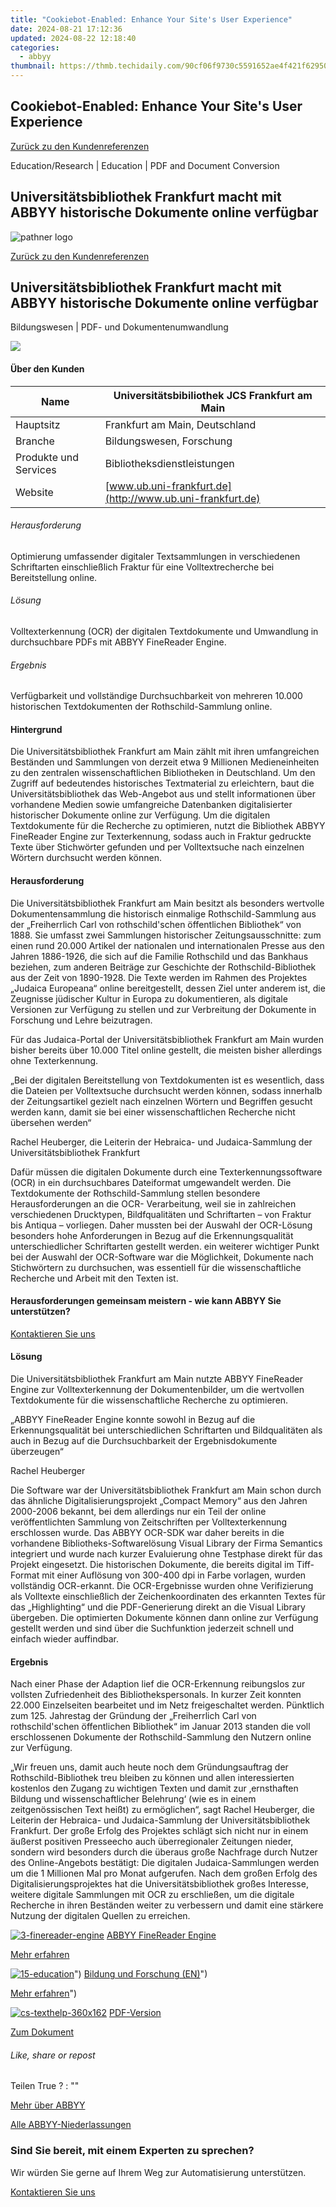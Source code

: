```yaml
---
title: "Cookiebot-Enabled: Enhance Your Site's User Experience"
date: 2024-08-21 17:12:36
updated: 2024-08-22 12:18:40
categories:
  - abbyy
thumbnail: https://thmb.techidaily.com/90cf06f9730c5591652ae4f421f62950743940a3b49411aac162c7581850732b.jpg
---
```


## Cookiebot-Enabled: Enhance Your Site's User Experience

[Zurück zu den Kundenreferenzen](https://tools.techidaily.com/abbyy/products/)

Education/Research | Education | PDF and Document Conversion

## Universitätsbibliothek Frankfurt macht mit ABBYY historische Dokumente online verfügbar

![pathner logo](https://content.abbyy.com/-/media/project/abbyy/abbyy/logos-white/de/70379.png?h=40&iar=0&w=120)

[Zurück zu den Kundenreferenzen](https://tools.techidaily.com/abbyy/products/)

## Universitätsbibliothek Frankfurt macht mit ABBYY historische Dokumente online verfügbar

Bildungswesen | PDF- und Dokumentenumwandlung 

![](https://static1.abbyy.com/abbyycommedia/15018/library-pic1.jpg) 

#### Über den Kunden

| Name                  | Universitätsbibiliothek JCS Frankfurt am Main             |
| --------------------- | --------------------------------------------------------- |
| Hauptsitz             | Frankfurt am Main, Deutschland                            |
| Branche               | Bildungswesen, Forschung                                  |
| Produkte und Services | Bibliotheksdienstleistungen                               |
| Website               | [www.ub.uni-frankfurt.de](http://www.ub.uni-frankfurt.de) |

###### Herausforderung

Optimierung umfassender digitaler Textsammlungen in verschiedenen Schriftarten einschließlich Fraktur für eine Volltextrecherche bei Bereitstellung online.

###### Lösung

Volltexterkennung (OCR) der digitalen Textdokumente und Umwandlung in durchsuchbare PDFs mit ABBYY FineReader Engine.  

###### Ergebnis

Verfügbarkeit und vollständige Durchsuchbarkeit von mehreren 10.000 historischen Textdokumenten der Rothschild-Sammlung online.  

#### Hintergrund

Die Universitätsbibliothek Frankfurt am Main zählt mit ihren umfangreichen Beständen und Sammlungen von derzeit etwa 9 Millionen Medieneinheiten zu den zentralen wissenschaftlichen Bibliotheken in Deutschland. Um den Zugriff auf bedeutendes historisches Textmaterial zu erleichtern, baut die Universitätsbibliothek das Web-Angebot aus und stellt informationen über vorhandene Medien sowie umfangreiche Datenbanken digitalisierter historischer Dokumente online zur Verfügung. Um die digitalen Textdokumente für die Recherche zu optimieren, nutzt die Bibliothek ABBYY FineReader Engine zur Texterkennung, sodass auch in Fraktur gedruckte Texte über Stichwörter gefunden und per Volltextsuche nach einzelnen Wörtern durchsucht werden können.

#### Herausforderung

Die Universitätsbibliothek Frankfurt am Main besitzt als besonders wertvolle Dokumentensammlung die historisch einmalige Rothschild-Sammlung aus der „Freiherrlich Carl von rothschild'schen öffentlichen Bibliothek“ von 1888\. Sie umfasst zwei Sammlungen historischer Zeitungsausschnitte: zum einen rund 20.000 Artikel der nationalen und internationalen Presse aus den Jahren 1886-1926, die sich auf die Familie Rothschild und das Bankhaus beziehen, zum anderen Beiträge zur Geschichte der Rothschild-Bibliothek aus der Zeit von 1890-1928\. Die Texte werden im Rahmen des Projektes „Judaica Europeana“ online bereitgestellt, dessen Ziel unter anderem ist, die Zeugnisse jüdischer Kultur in Europa zu dokumentieren, als digitale Versionen zur Verfügung zu stellen und zur Verbreitung der Dokumente in Forschung und Lehre beizutragen.  
  
Für das Judaica-Portal der Universitätsbibliothek Frankfurt am Main wurden bisher bereits über 10.000 Titel online gestellt, die meisten bisher allerdings ohne Texterkennung.  

 „Bei der digitalen Bereitstellung von Textdokumenten ist es wesentlich, dass die Dateien per Volltextsuche durchsucht werden können, sodass innerhalb der Zeitungsartikel gezielt nach einzelnen Wörtern und Begriffen gesucht werden kann, damit sie bei einer wissenschaftlichen Recherche nicht übersehen werden“

 Rachel Heuberger, die Leiterin der Hebraica- und Judaica-Sammlung der Universitätsbibliothek Frankfurt

Dafür müssen die digitalen Dokumente durch eine Texterkennungssoftware (OCR) in ein durchsuchbares Dateiformat umgewandelt werden. Die Textdokumente der Rothschild-Sammlung stellen besondere Herausforderungen an die OCR- Verarbeitung, weil sie in zahlreichen verschiedenen Drucktypen, Bildfqualitäten und Schriftarten – von Fraktur bis Antiqua – vorliegen. Daher mussten bei der Auswahl der OCR-Lösung besonders hohe Anforderungen in Bezug auf die Erkennungsqualität unterschiedlicher Schriftarten gestellt werden. ein weiterer wichtiger Punkt bei der Auswahl der OCR-Software war die Möglichkeit, Dokumente nach Stichwörtern zu durchsuchen, was essentiell für die wissenschaftliche Recherche und Arbeit mit den Texten ist. 

#### Herausforderungen gemeinsam meistern - wie kann ABBYY Sie unterstützen?  

[Kontaktieren Sie uns](https://tools.techidaily.com/abbyy/products/) 

#### Lösung

Die Universitätsbibliothek Frankfurt am Main nutzte ABBYY FineReader Engine zur Volltexterkennung der Dokumentenbilder, um die wertvollen Textdokumente für die wissenschaftliche Recherche zu optimieren.

 „ABBYY FineReader Engine konnte sowohl in Bezug auf die Erkennungsqualität bei unterschiedlichen Schriftarten und Bildqualitäten als auch in Bezug auf die Durchsuchbarkeit der Ergebnisdokumente überzeugen“

 Rachel Heuberger

Die Software war der Universitätsbibliothek Frankfurt am Main schon durch das ähnliche Digitalisierungsprojekt „Compact Memory“ aus den Jahren 2000-2006 bekannt, bei dem allerdings nur ein Teil der online veröffentlichten Sammlung von Zeitschriften per Volltexterkennung erschlossen wurde. Das ABBYY OCR-SDK war daher bereits in die vorhandene Bibliotheks-Softwarelösung Visual Library der Firma Semantics integriert und wurde nach kurzer Evaluierung ohne Testphase direkt für das Projekt eingesetzt. Die historischen Dokumente, die bereits digital im Tiff-Format mit einer Auflösung von 300-400 dpi in Farbe vorlagen, wurden vollständig OCR-erkannt. Die OCR-Ergebnisse wurden ohne Verifizierung als Volltexte einschließlich der Zeichenkoordinaten des erkannten Textes für das „Highlighting“ und die PDF-Generierung direkt an die Visual Library übergeben. Die optimierten Dokumente können dann online zur Verfügung gestellt werden und sind über die Suchfunktion jederzeit schnell und einfach wieder auffindbar.

#### Ergebnis

Nach einer Phase der Adaption lief die OCR-Erkennung reibungslos zur vollsten Zufriedenheit des Bibliothekspersonals. In kurzer Zeit konnten 22.000 Einzelseiten bearbeitet und im Netz freigeschaltet werden. Pünktlich zum 125\. Jahrestag der Gründung der „Freiherrlich Carl von rothschild'schen öffentlichen Bibliothek“ im Januar 2013 standen die voll erschlossenen Dokumente der Rothschild-Sammlung den Nutzern online zur Verfügung.

„Wir freuen uns, damit auch heute noch dem Gründungsauftrag der Rothschild-Bibliothek treu bleiben zu können und allen interessierten kostenlos den Zugang zu wichtigen Texten und damit zur ‚ernsthaften Bildung und wissenschaftlicher Belehrung‘ (wie es in einem zeitgenössischen Text heißt) zu ermöglichen“, sagt Rachel Heuberger, die Leiterin der Hebraica- und Judaica-Sammlung der Universitätsbibliothek Frankfurt. Der große Erfolg des Projektes schlägt sich nicht nur in einem äußerst positiven Presseecho auch überregionaler Zeitungen nieder, sondern wird besonders durch die überaus große Nachfrage durch Nutzer des Online-Angebots bestätigt: Die digitalen Judaica-Sammlungen werden um die 1 Millionen Mal pro Monat aufgerufen. Nach dem großen Erfolg des Digitalisierungsprojektes hat die Universitätsbibliothek großes Interesse, weitere digitale Sammlungen mit OCR zu erschließen, um die digitale Recherche in ihren Beständen weiter zu verbessern und damit eine stärkere Nutzung der digitalen Quellen zu erreichen.

[![3-finereader-engine](https://static2.abbyy.com/abbyycommedia/14346/3-finereader-engine.jpg)](https://tools.techidaily.com/abbyy/products/) [ABBYY FineReader Engine](https://tools.techidaily.com/abbyy/products/) 

[Mehr erfahren](https://tools.techidaily.com/abbyy/products/) 

[![15-education](https://static1.abbyy.com/abbyycommedia/14365/15-education.jpg)](https://tools.techidaily.com/abbyy/products/)") [Bildung und Forschung (EN)](https://tools.techidaily.com/abbyy/products/)") 

[Mehr erfahren](https://tools.techidaily.com/abbyy/products/)") 

[![cs-texthelp-360x162](https://static2.abbyy.com/abbyycommedia/15361/cs-texthelp-360x162.jpg)](https://static5.abbyy.com/abbyycommedia/6165/cs%5Funiversitaet%5Ffrankfurt%5Ffr%5Fd.pdf "PDF-Version") [PDF-Version](https://static5.abbyy.com/abbyycommedia/6165/cs%5Funiversitaet%5Ffrankfurt%5Ffr%5Fd.pdf "PDF-Version") 

[Zum Dokument](https://static5.abbyy.com/abbyycommedia/6165/cs%5Funiversitaet%5Ffrankfurt%5Ffr%5Fd.pdf "PDF-Version") 

###### Like, share or repost

Teilen  True ?  : "" 

[Mehr über ABBYY](https://tools.techidaily.com/abbyy/products/) 

[Alle ABBYY-Niederlassungen](https://tools.techidaily.com/abbyy/products/) 

### Sind Sie bereit, mit einem Experten zu sprechen?

Wir würden Sie gerne auf Ihrem Weg zur Automatisierung unterstützen.

[Kontaktieren Sie uns](https://tools.techidaily.com/abbyy/products/)

<ins class="adsbygoogle"
     style="display:block"
     data-ad-format="autorelaxed"
     data-ad-client="ca-pub-7571918770474297"
     data-ad-slot="1223367746"></ins>



<ins class="adsbygoogle"
     style="display:block"
     data-ad-client="ca-pub-7571918770474297"
     data-ad-slot="8358498916"
     data-ad-format="auto"
     data-full-width-responsive="true"></ins>
